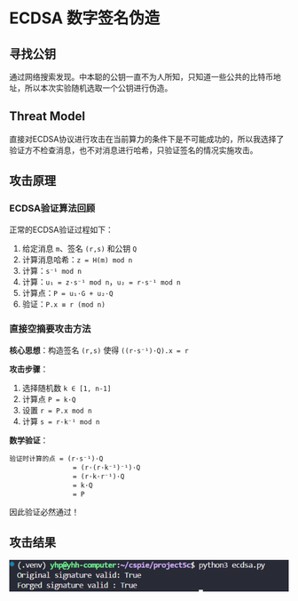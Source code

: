 # ECDSA 数字签名伪造
## 寻找公钥
通过网络搜索发现。中本聪的公钥一直不为人所知，只知道一些公共的比特币地址，所以本次实验随机选取一个公钥进行伪造。
## Threat Model
直接对ECDSA协议进行攻击在当前算力的条件下是不可能成功的，所以我选择了验证方不检查消息，也不对消息进行哈希，只验证签名的情况实施攻击。

## 攻击原理

### ECDSA验证算法回顾

正常的ECDSA验证过程如下：
1. 给定消息 `m`、签名 `(r,s)` 和公钥 `Q`
2. 计算消息哈希：`z = H(m) mod n`
3. 计算：`s⁻¹ mod n`
4. 计算：`u₁ = z·s⁻¹ mod n`，`u₂ = r·s⁻¹ mod n`
5. 计算点：`P = u₁·G + u₂·Q`
6. 验证：`P.x ≡ r (mod n)`

### 直接空摘要攻击方法

**核心思想**：构造签名 `(r,s)` 使得 `((r·s⁻¹)·Q).x = r`

**攻击步骤**：
1. 选择随机数 `k ∈ [1, n-1]`
2. 计算点 `P = k·Q`
3. 设置 `r = P.x mod n`
4. 计算 `s = r·k⁻¹ mod n`

**数学验证**：
```
验证时计算的点 = (r·s⁻¹)·Q
                = (r·(r·k⁻¹)⁻¹)·Q
                = (r·k·r⁻¹)·Q
                = k·Q
                = P
```

因此验证必然通过！

## 攻击结果
![res](./p5c.png)